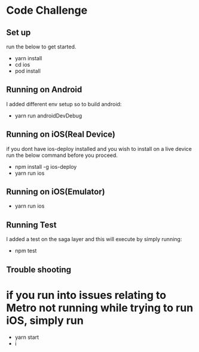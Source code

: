 # Code Challenge

## Set up
run the below to get started.

- yarn install
- cd ios
- pod install

## Running on Android
I added different env setup so to build android:
- yarn run androidDevDebug

## Running on iOS(Real Device)
if you dont have ios-deploy installed and you wish to install on a live device run the below command before you proceed.
- npm install -g ios-deploy
- yarn run ios

## Running on iOS(Emulator)
- yarn run ios

## Running Test

I added a test on the saga layer and this will execute by simply running:

- npm test

## Trouble shooting
# if you run into issues relating to Metro not running while trying to run iOS, simply run
- yarn start
- i

